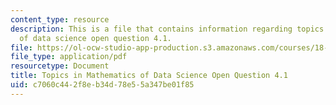```yaml
---
content_type: resource
description: This is a file that contains information regarding topics in mathematics
  of data science open question 4.1.
file: https://ol-ocw-studio-app-production.s3.amazonaws.com/courses/18-s096-topics-in-mathematics-of-data-science-fall-2015/c7060c442f8eb34d78e55a347be01f85_MIT18_S096F15_Open4.1.pdf
file_type: application/pdf
resourcetype: Document
title: Topics in Mathematics of Data Science Open Question 4.1
uid: c7060c44-2f8e-b34d-78e5-5a347be01f85
---
```

